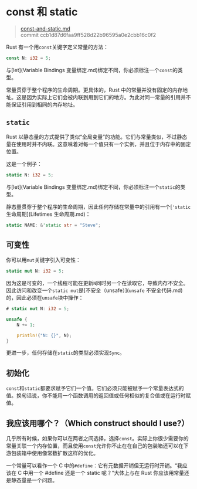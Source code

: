 # const 和 static

> [const-and-static.md](https://github.com/rust-lang/book/blob/master/first-edition/src/const-and-static.md)
> <br>
> commit ccb1d87d6faa9ff528d22b96595a0e2cbb16c0f2

Rust 有一个用`const`关键字定义常量的方法：

```rust
const N: i32 = 5;
```

与[let](Variable Bindings 变量绑定.md)绑定不同，你必须标注一个`const`的类型。

常量贯穿于整个程序的生命周期。更具体的，Rust 中的常量并没有固定的内存地址。这是因为实际上它们会被内联到用到它们的地方。为此对同一常量的引用并不能保证引用到相同的内存地址。

## `static`

Rust 以静态量的方式提供了类似“全局变量”的功能。它们与常量类似，不过静态量在使用时并不内联。这意味着对每一个值只有一个实例，并且位于内存中的固定位置。

这是一个例子：

```rust
static N: i32 = 5;
```

与[let](Variable Bindings 变量绑定.md)绑定不同，你必须标注一个`static`的类型。

静态量贯穿于整个程序的生命周期，因此任何存储在常量中的引用有一个[`'static`生命周期](Lifetimes 生命周期.md)：

```rust
static NAME: &'static str = "Steve";
```

## 可变性

你可以用`mut`关键字引入可变性：

```rust
static mut N: i32 = 5;
```

因为这是可变的，一个线程可能在更新`N`同时另一个在读取它，导致内存不安全。因此访问和改变一个`static mut`是[不安全（unsafe）](`unsafe` 不安全代码.md)的，因此必须在`unsafe`块中操作：

```rust
# static mut N: i32 = 5;

unsafe {
    N += 1;

    println!("N: {}", N);
}
```

更进一步，任何存储在`static`的类型必须实现`Sync`。

## 初始化
`const`和`static`都要求赋予它们一个值。它们必须只能被赋予一个常量表达式的值。换句话说，你不能用一个函数调用的返回值或任何相似的复合值或在运行时赋值。

## 我应该用哪个？（Which construct should I use?）

几乎所有时候，如果你可以在两者之间选择，选择`const`。实际上你很少需要你的常量关联一个内存位置，而且使用`const`允许你不止在在自己的包装箱还可以在下游包装箱中使用像常数扩散这样的优化。

一个常量可以看作一个 C 中的`#define`：它有元数据开销但无运行时开销。“我应该在 C 中用一个 #define 还是一个 static 呢？”大体上与在 Rust 你应该用常量还是静态量是一个问题。

